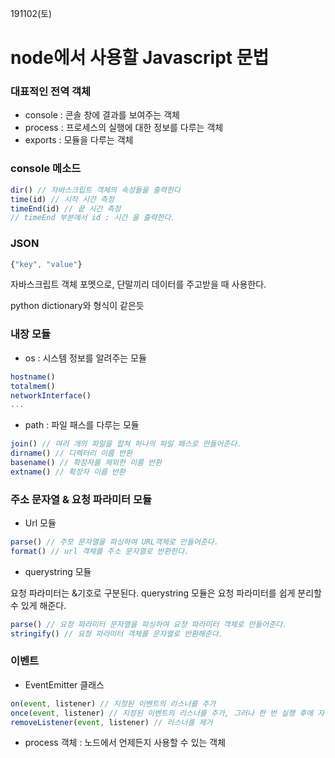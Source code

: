191102(토)

# node에서 사용할 Javascript 문법



### 대표적인 전역 객체

- console : 콘솔 창에 결과를 보여주는 객체
- process : 프로세스의 실행에 대한 정보를 다루는 객체
- exports : 모듈을 다루는 객체



### console 메소드

```javascript
dir() // 자바스크립트 객체의 속성들을 출력한다
time(id) // 시작 시간 측정
timeEnd(id) // 끝 시간 측정
// timeEnd 부분에서 id : 시간 을 출력한다.
```





### JSON

``` javascript
{"key", "value"}
```

자바스크립트 객체 포멧으로, 단말끼리 데이터를 주고받을 때 사용한다.

python dictionary와 형식이 같은듯





### 내장 모듈

- os : 시스템 정보를 알려주는 모듈

```javascript
hostname()
totalmem()
networkInterface()
...
```



- path : 파일 패스를 다루는 모듈

```javascript
join() // 여러 개의 파일을 합쳐 하나의 파일 패스로 만들어준다.
dirname() // 디렉터리 이름 반환
basename() // 확장자를 제외한 이름 반환
extname() // 확장자 이름 반환
```





### 주소 문자열 & 요청 파라미터 모듈

- Url 모듈

```javascript
parse() // 주모 문자열을 파싱하여 URL객체로 만들어준다.
format() // url 객체를 주소 문자열로 반환한다.
```



- querystring 모듈 

요청 파라미터는 &기호로 구분된다. querystring 모듈은 요청 파라미터를 쉽게 분리할 수 있게 해준다.

```javascript
parse() // 요청 파라미터 문자열을 파싱하여 요청 파라미터 객체로 만들어준다.
stringify() // 요청 파라미터 객체를 문자열로 반환해준다.
```





### 이벤트

- EventEmitter 클래스

```javascript
on(event, listener) // 지정된 이벤트의 리스너를 추가
once(event, listener) // 지정된 이벤트의 리스너를 추가, 그러나 한 번 실행 후에 자동으로 리스너를 제거
removeListener(event, listener) // 리스너를 제거
```

 

- process 객체 : 노드에서 언제든지 사용할 수 있는 객체